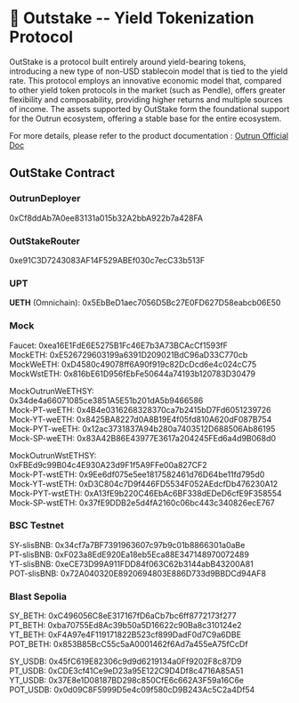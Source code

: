 # 🏦 Outstake -- Yield Tokenization Protocol

OutStake is a protocol built entirely around yield-bearing tokens, introducing a new type of non-USD stablecoin model that is tied to the yield rate. This protocol employs an innovative economic model that, compared to other yield token protocols in the market (such as Pendle), offers greater flexibility and composability, providing higher returns and multiple sources of income. The assets supported by OutStake form the foundational support for the Outrun ecosystem, offering a stable base for the entire ecosystem.

For more details, please refer to the product documentation : [Outrun Official Doc](https://outrun.gitbook.io/doc "Outrun Official Doc")

## OutStake Contract

### OutrunDeployer

0xCf8ddAb7A0ee83131a015b32A2bbA922b7a428FA  

### OutStakeRouter

0xe91C3D7243083AF14F529ABEf030c7ecC33b513F  

### UPT

**UETH** (Omnichain): 0x5EbBeD1aec7056D5Bc27E0FD627D58eabcb06E50  

### Mock

Faucet: 0xea16E1FdE6E5275B1Fc46E7b3A73BCAcCf1593fF  
MockETH: 0xE526729603199a6391D209021BdC96aD33C770cb  
MockWeETH: 0xD4580c49078ff6A90f919c82DcDcd6e4c024cC75  
MockWstETH: 0x816bE61D956fEbFe50644a74193b120783D30479  

MockOutrunWeETHSY: 0x34de4a66071085ce3851A5E51b201dA5b9466586  
Mock-PT-weETH: 0x4B4e0316268328370ca7b2415bD7Fd6051239726  
Mock-YT-weETH: 0x8425BA8227d0A8B19E4f05fd810A620dF087B754  
Mock-PYT-weETH: 0x12ac3731837A94b280a7403512D688506Ab86195  
Mock-SP-weETH: 0x83A42B86E43977E3617a204245FEd6a4d9B068d0  

MockOutrunWstETHSY: 0xFBEd9c99B04c4E930A23d9F1f5A9FFe00a827CF2  
Mock-PT-wstETH: 0x9Ee6df075e5ee1817582461d76D64be11fd795d0  
Mock-YT-wstETH: 0xD3C804c7D9f446FD5534F052AEdcfDb476230A12  
Mock-PYT-wstETH: 0xA13fE9b220C46EbAc6BF338dEDeD6cfE9F358554  
Mock-SP-wstETH: 0x37fE9DDB2e5d4fA2160c06bc443c340826ecE767  

### BSC Testnet

SY-slisBNB: 0x34cf7a7BF7391963607c97b9c01b8866301a0aBe  
PT-slisBNB: 0xF023a8EdE920Ea18eb5Eca88E347148970072489  
YT-slisBNB: 0xeCE73D99A911FDD84f063C62b3144abB43200A81  
POT-slisBNB: 0x72A040320E8920694803E886D733d9BBDCd94AF8

### Blast Sepolia

SY_BETH: 0xC496056C8eE317167fD6aCb7bc6ff8772173f277  
PT_BETH: 0xba70755Ed8Ac39b50a5D16622c90Ba8c310124e2  
YT_BETH: 0xF4A97e4F119171822B523cf899DadF0d7C9a6DBE  
POT_BETH: 0x853B85BcC55c5aA0001462f6Ad7a455eA75fCcDf

SY_USDB: 0x45fC619E82306c9d9d6219134a0Ff9202F8c87D9  
PT_USDB: 0xCDE3cf41Ce9eD23a95E122C9D4Df8c4716A85A51  
YT_USDB: 0x37E8e1D08187BD298c850CfE6c662A3F59a16C6e  
POT_USDB: 0x0d09C8F5999D5e4c09f580cD9B243Ac5C2a4Df54
